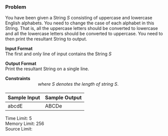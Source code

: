 ### Problem

<p>You have been given a String <em>S</em> consisting of uppercase and lowercase English alphabets. You need to change the case of each alphabet in this String. That is, all the uppercase letters should be converted to lowercase and all the lowercase letters should be converted to uppercase. You need to then print the resultant String to output.</p>
<p><strong>Input Format</strong><br>
The first and only line of input contains the String <em>S</em></p>
<p><strong>Output Format</strong><br>
Print the resultant String on a single line.</p>
<p><strong>Constraints</strong><br>
<svg xmlns:xlink="http://www.w3.org/1999/xlink" width="13.64ex" height="2.809ex" viewBox="0 -863.1 5872.6 1209.6" role="img" focusable="false" style="vertical-align: -0.805ex;" aria-hidden="true"><g stroke="currentColor" fill="currentColor" stroke-width="0" transform="matrix(1 0 0 -1 0 0)"><use xlink:href="#MJMAIN-31" x="0" y="0"></use><use xlink:href="#MJMAIN-2264" x="778" y="0"></use><use xlink:href="#MJMAIN-7C" x="1834" y="0"></use><use xlink:href="#MJMATHI-53" x="2113" y="0"></use><use xlink:href="#MJMAIN-7C" x="2758" y="0"></use><use xlink:href="#MJMAIN-2264" x="3314" y="0"></use><g transform="translate(4371,0)"><use xlink:href="#MJMAIN-31"></use><use xlink:href="#MJMAIN-30" x="500" y="0"></use><use xlink:href="#MJMAIN-30" x="1001" y="0"></use></g></g></svg><em>where <em>S</em> denotes the length of string <em>S</em></em>.</p>
<table>
    <thead>
        <th>Sample Input</th>
        <th>Sample Output</th>
    </thead>
    <tbody valign="top">
        <td>abcdE</td>
        <td>ABCDe</td>
    </tbody>
</table>
<p>
Time Limit: 5<br>
Memory Limit: 256<br>
Source Limit:
</p>